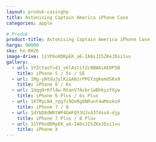 ```yaml
---
layout: produk-casinghp
title: Astonising Captain America iPhone Case
categories: apple

# Produk
product-title: Astonising Captain America iPhone Case
harga: 90000
sku: hn-0026
image-drive: 11YP6o0DRpEK_a6-IA6sJI5ZKeJDsi1vu
gallery:
  - url: 1YZcYaoTv41_v6lAst1t2c0BWAiAE0P5B
    title: iPhone 5 / 5s / SE
  - url: 1Mg-yNtUuJylKiGA0zrPPGYzgKemUSKv9
    title: iPhone 6 / 6s
  - url: 1Uqq9rKfl4w-RtanV7Asbr1wBhkyzfXyw
    title: iPhone 6 Plus / 6s Plus
  - url: 1KfMyLN4_rpg7s9OoRg8NRunt4wMosko9
    title: iPhone 7 / 8
  - url: 1dYbD8dWRtWP4GmFQt3UJs4374so4-djp
    title: iPhone 7 Plus / 8 Plus
  - url: 11YP6o0DRpEK_a6-IA6sJI5ZKeJDsi1vu
    title: iPhone X
---
```

